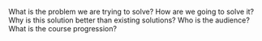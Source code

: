 What is the problem we are trying to solve?
How are we going to solve it?
Why is this solution better than existing solutions?
Who is the audience?
What is the course progression?
